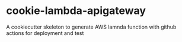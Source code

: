 # cookie-lambda-apigateway
A cookiecutter skeleton to generate AWS lamnda function with github actions for deployment and test
